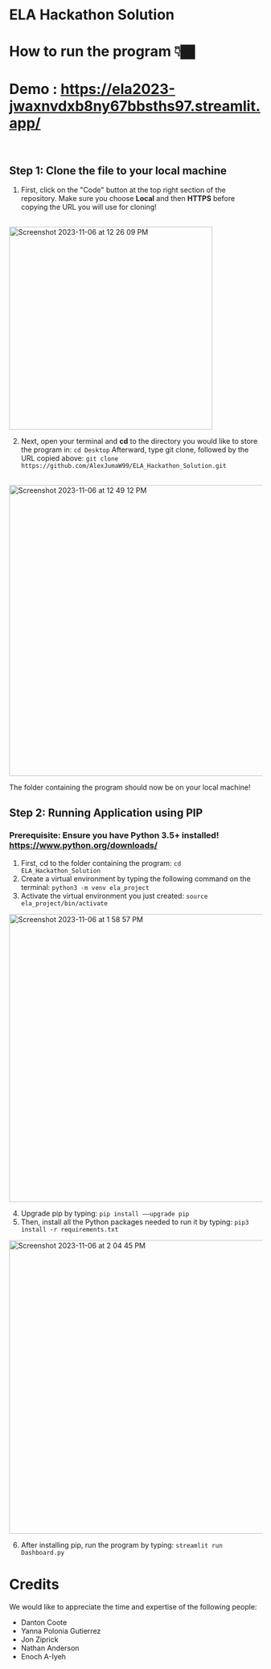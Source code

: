 # ELA Hackathon Solution
# How to run the program 👇🏿

# Demo : https://ela2023-jwaxnvdxb8ny67bbsths97.streamlit.app/

<br>

## Step 1: Clone the file to your local machine
1. First, click on the "Code" button at the top right section of the repository.
Make sure you choose **Local** and then **HTTPS** before copying the URL you will use for cloning!
<br>
<img width="404" alt="Screenshot 2023-11-06 at 12 26 09 PM" src="https://github.com/AlexJumaW99/ELA_Hackathon_Solution/assets/50864725/c463f36e-e569-4b90-8818-81b1bc60aa75">

<br>

2. Next, open your terminal and **cd** to the directory you would like to store the program in:
``` cd Desktop ```
Afterward, type git clone, followed by the URL copied above: 
``` git clone https://github.com/AlexJumaW99/ELA_Hackathon_Solution.git ```

<br>

<img width="579" alt="Screenshot 2023-11-06 at 12 49 12 PM" src="https://github.com/AlexJumaW99/ELA_Hackathon_Solution/assets/50864725/9b23e7f0-ae5c-40de-ba9e-abe2cb0f87d8">

The folder containing the program should now be on your local machine!

## Step 2: Running Application using PIP
### Prerequisite: Ensure you have Python 3.5+ installed! https://www.python.org/downloads/ 
1. First, cd to the folder containing the program: ```cd ELA_Hackathon_Solution```
2. Create a virtual environment by typing the following command on the terminal: ```python3 -m venv ela_project```
3. Activate the virtual environment you just created: ```source ela_project/bin/activate```
   
<img width="573" alt="Screenshot 2023-11-06 at 1 58 57 PM" src="https://github.com/AlexJumaW99/ELA_Hackathon_Solution/assets/50864725/02ac4d8a-4fa4-403c-8069-aea9ac08e152">

4. Upgrade pip by typing: ```pip install ––upgrade pip```
5. Then, install all the Python packages needed to run it by typing: ```pip3 install -r requirements.txt```
   
<img width="584" alt="Screenshot 2023-11-06 at 2 04 45 PM" src="https://github.com/AlexJumaW99/ELA_Hackathon_Solution/assets/50864725/e0923bb7-6a87-424f-b768-0ddbf3c92bad">

6. After installing pip, run the program by typing: ```streamlit run Dashboard.py```

# Credits
We would like to appreciate the time and expertise of the following people:
- Danton Coote
- Yanna Polonia Gutierrez
- Jon Ziprick
- Nathan Anderson
- Enoch A-Iyeh

